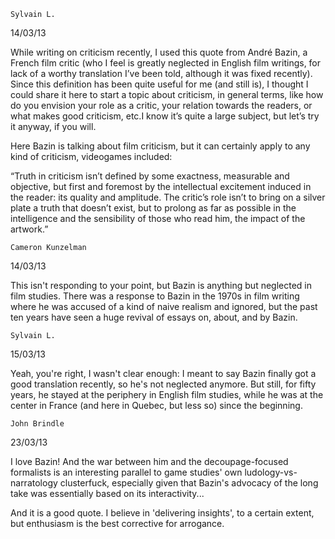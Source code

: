  	Sylvain L. 	
14/03/13
  

While writing on criticism recently, I used this quote from André Bazin, a French film critic (who I feel is greatly neglected in English film writings, for lack of a worthy translation I’ve been told, although it was fixed recently). Since this definition has been quite useful for me (and still is), I thought I could share it here to start a topic about criticism, in general terms, like how do you envision your role as a critic, your relation towards the readers, or what makes good criticism, etc.I know it’s quite a large subject, but let’s try it anyway, if you will.


Here Bazin is talking about film criticism, but it can certainly apply to any kind of criticism, videogames included:

 

“Truth in criticism isn’t defined by some exactness, measurable and objective, but first and foremost by the intellectual excitement induced in the reader: its quality and amplitude. The critic’s role isn’t to bring on a silver plate a truth that doesn’t exist, but to prolong as far as possible in the intelligence and the sensibility of those who read him, the impact of the artwork.”




	Cameron Kunzelman 	
14/03/13
  
This isn't responding to your point, but Bazin is anything but neglected in film studies. There was a response to Bazin in the 1970s in film writing where he was accused of a kind of naive realism and ignored, but the past ten years have seen a huge revival of essays on, about, and by Bazin.


	Sylvain L. 	
15/03/13
  
Yeah, you're right, I wasn't clear enough: I meant to say Bazin finally got a good translation recently, so he's not neglected anymore. But still, for fifty years, he stayed at the periphery in English film studies, while he was at the center in France (and here in Quebec, but less so) since the beginning.

	John Brindle 	
23/03/13
  
I love Bazin! And the war between him and the decoupage-focused formalists is an interesting parallel to game studies' own ludology-vs-narratology clusterfuck, especially given that Bazin's advocacy of the long take was essentially based on its interactivity...

And it is a good quote. I believe in 'delivering insights', to a certain extent, but enthusiasm is the best corrective for arrogance.
